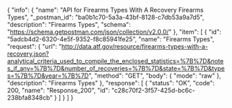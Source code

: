 {
  "info": {
    "name": "API for Firearms Types With A Recovery Firearms Types",
    "_postman_id": "ba0b1c70-5a3a-43bf-8128-c7db53a9a7d5",
    "description": "Firearms Types",
    "schema": "https://schema.getpostman.com/json/collection/v2.0.0/"
  },
  "item": [
    {
      "id": "5adcb4d2-6320-4e5f-9352-f8c85941fe25",
      "name": "Firearms Types",
      "request": {
        "url": "http://data.atf.gov/resource/firearms-types-with-a-recovery.json?analytical_criteria_used_to_compile_the_enclosed_statistics=%7B%7D&notes_if_any=%7B%7D&number_of_recoveries=%7B%7D&state=%7B%7D&types=%7B%7D&year=%7B%7D",
        "method": "GET",
        "body": {
          "mode": "raw"
        },
        "description": "Firearms Types"
      },
      "response": [
        {
          "status": "OK",
          "code": 200,
          "name": "Response_200",
          "id": "c28c70f2-3f57-425d-bc6c-238bfa8348cb"
        }
      ]
    }
  ]
}